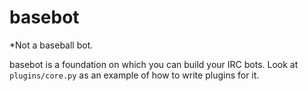 basebot
========

*Not a baseball bot.

basebot is a foundation on which you can build your IRC bots. Look at `plugins/core.py` as an example of how to write plugins for it.

